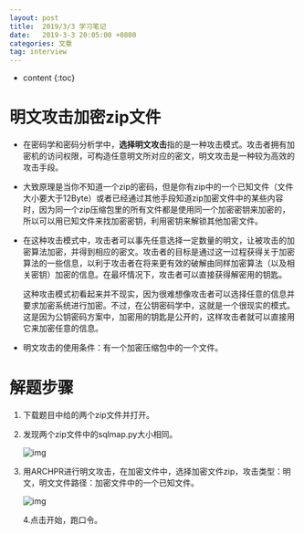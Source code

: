 ```yaml
---
layout: post
title:  2019/3/3 学习笔记
date:   2019-3-3 20:05:00 +0800
categories: 文章
tag: interview
---
```


* content
{:toc}



明文攻击加密zip文件
====================================
- 在密码学和密码分析学中，**选择明文攻击**指的是一种攻击模式。攻击者拥有加密机的访问权限，可构造任意明文所对应的密文，明文攻击是一种较为高效的攻击手段。

- 大致原理是当你不知道一个zip的密码，但是你有zip中的一个已知文件（文件大小要大于12Byte）或者已经通过其他手段知道zip加密文件中的某些内容时，因为同一个zip压缩包里的所有文件都是使用同一个加密密钥来加密的，所以可以用已知文件来找加密密钥，利用密钥来解锁其他加密文件。

- 在这种攻击模式中，攻击者可以事先任意选择一定数量的明文，让被攻击的加密算法加密，并得到相应的密文。攻击者的目标是通过这一过程获得关于加密算法的一些信息，以利于攻击者在将来更有效的破解由同样加密算法（以及相关密钥）加密的信息。在最坏情况下，攻击者可以直接获得解密用的钥匙。

  这种攻击模式初看起来并不现实，因为很难想像攻击者可以选择任意的信息并要求加密系统进行加密。不过，在公钥密码学中，这就是一个很现实的模式。这是因为公钥密码方案中，加密用的钥匙是公开的，这样攻击者就可以直接用它来加密任意的信息。

- 明文攻击的使用条件：有一个加密压缩包中的一个文件。




# 解题步骤

1. 下载题目中给的两个zip文件并打开。

2. 发现两个zip文件中的sqlmap.py大小相同。

   ![img](https://wxt.sinaimg.cn/thumb300/0066mMjily1g0pyqppsrrj30ln09wwfv.jpg?tags=%5B%5D)

3. 用ARCHPR进行明文攻击，在加密文件中，选择加密文件zip，攻击类型：明文，明文文件路径：加密文件中的一个已知文件。

   ![img](https://wxt.sinaimg.cn/thumb300/0066mMjily1g0q02erg4sj30d00cnglr.jpg?tags=%5B%5D)

   4.点击开始，跑口令。


